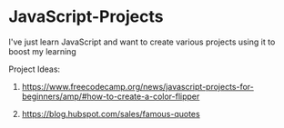 # JavaScript-Projects

I've just learn JavaScript and want to create various projects using it to boost my learning

Project Ideas:
1. https://www.freecodecamp.org/news/javascript-projects-for-beginners/amp/#how-to-create-a-color-flipper

2. https://blog.hubspot.com/sales/famous-quotes
            
